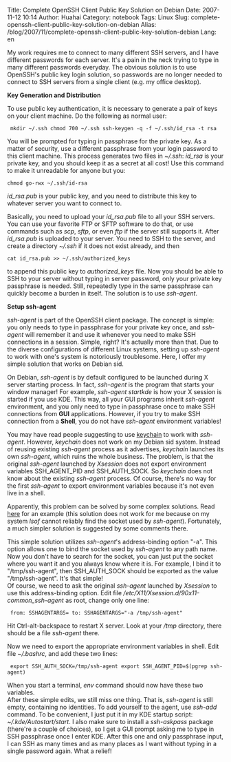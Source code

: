 Title: Complete OpenSSH Client Public Key Solution on Debian
Date: 2007-11-12 10:14
Author: Huahai
Category: notebook
Tags: Linux
Slug: complete-openssh-client-public-key-solution-on-debian
Alias: /blog/2007/11/complete-openssh-client-public-key-solution-debian
Lang: en

My work requires me to connect to many different SSH servers, and I have different passwords for each server. It's a pain in the neck trying to type in many different passwords everyday. The obvious solution is to use OpenSSH's public key login solution, so passwords are no longer needed to connect to SSH servers from a single client (e.g. my office desktop).

**Key Generation and Distribution**

To use public key authentication, it is necessary to generate a pair of keys on your client machine. Do the following as normal user:

` mkdir ~/.ssh chmod 700 ~/.ssh ssh-keygen -q -f ~/.ssh/id_rsa -t rsa`

You will be prompted for typing in passphrase for the private key. As a matter of security, use a different passphrase from your login password to this client machine. This process generates two files in *~/.ssh*: *id\_rsa* is your private key, and you should keep it as a secret at all cost! Use this command to make it unreadable for anyone but you:

`chmod go-rwx ~/.ssh/id-rsa`

*id\_rsa.pub* is your public key, and you need to distribute this key to whatever server you want to connect to.

Basically, you need to upload your *id\_rsa.pub* file to all your SSH servers. You can use your favorite FTP or SFTP software to do that, or use commands such as *scp*, *sftp*, or even *ftp* if the server still supports it. After *id\_rsa.pub* is uploaded to your server. You need to SSH to the server, and create a directory *~/.ssh* if it does not exist already, and then

`cat id_rsa.pub >> ~/.ssh/authorized_keys`

to append this public key to *authorized\_keys* file. Now you should be able to SSH to your server without typing in server password, only your private key passphrase is needed. Still, repeatedly type in the same passphrase can quickly become a burden in itself. The solution is to use *ssh-agent*.

**Setup ssh-agent**

*ssh-agent* is part of the OpenSSH client package. The concept is simple: you only needs to type in passphrase for your private key once, and *ssh-agent* will remember it and use it whenever you need to make SSH connections in a session. Simple, right? It's actually more than that. Due to the diverse configurations of different Linux systems, setting up *ssh-agent* to work with one's system is notoriously troublesome. Here, I offer my simple solution that works on Debian sid.

On Debian, *ssh-agent* is by default configured to be launched during X server starting process. In fact, *ssh-agent* is the program that starts your window manager! For example, *ssh-agent startkde* is how your X session is started if you use KDE. This way, all your GUI programs inherit *ssh-agent* environment, and you only need to type in passphrase once to make SSH connections from **GUI** applications. However, if you try to make SSH connection from a **Shell**, you do not have *ssh-agent* environment variables!

You may have read people suggesting to use [keychain](http://www.gentoo.org/proj/en/keychain/) to work with *ssh-agent*. However, *keychain* does not work on my Debian sid system. Instead of reusing existing *ssh-agent* process as it advertises, *keychain* launches its own *ssh-agent*, which ruins the whole business. The problem, is that the original *ssh-agent* launched by *Xsession* does not export environment variables SSH\_AGENT\_PID and SSH\_AUTH\_SOCK. So *keychain* does not know about the existing *ssh-agent* process. Of course, there's no way for the first *ssh-agent* to export environment variables because it's not even live in a shell.

Apparently, this problem can be solved by some complex solutions. Read [here](http://blog.plover.com/oops/ssh-agent.html) for an example (this solution does not work for me because on my system *lsof* cannot reliably find the socket used by *ssh-agent*). Fortunately, a much simpler solution is suggested by some comments there.

This simple solution utilizes *ssh-agent*'s address-binding option "-a". This option allows one to bind the socket used by *ssh-agent* to any path name. Now you don't have to search for the socket, you can just put the socket where you want it and you always know where it is. For example, I bind it to "/tmp/ssh-agent", then SSH\_AUTH\_SOCK should be exported as the value "/tmp/ssh-agent". It's that simple!  
Of course, we need to ask the original *ssh-agent* launched by *Xsession* to use this address-binding option. Edit file */etc/X11/Xsession.d/90x11-common\_ssh-agent* as root, change only one line:

` from: SSHAGENTARGS= to: SSHAGENTARGS="-a /tmp/ssh-agent"`

Hit Ctrl-alt-backspace to restart X server. Look at your */tmp* directory, there should be a file *ssh-agent* there.

Now we need to export the appropriate environment variables in shell. Edit file *~/.bashrc*, and add these two lines:

` export SSH_AUTH_SOCK=/tmp/ssh-agent export SSH_AGENT_PID=$(pgrep ssh-agent)`

When you start a terminal, *env* command should now have these two variables.  
After these simple edits, we still miss one thing. That is, *ssh-agent* is still empty, containing no identities. To add yourself to the agent, use *ssh-add* command. To be convenient, I just put it in my KDE startup script: *~/.kde/Autostart/start*. I also make sure to install a *ssh-askpass* package (there're a couple of choices), so I get a GUI prompt asking me to type in SSH passphrase once I enter KDE. After this one and only passphrase input, I can SSH as many times and as many places as I want without typing in a single password again. What a relief!

